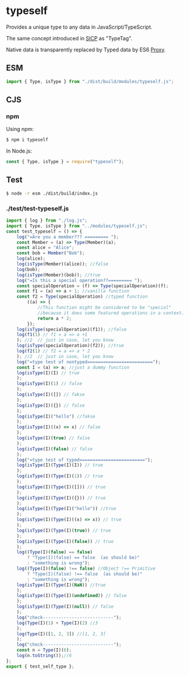 # typeself

Provides a unique type to any data in JavaScript/TypeScript.

The same concept introduced in [SICP](http://mitpress.mit.edu/sites/default/files/sicp/index.html) as "TypeTag". 

Native data is transparently replaced by Typed data by ES6 [Proxy](https://developer.mozilla.org/en-US/docs/Web/JavaScript/Reference/Global_Objects/Proxy).

## ESM

```js
import { Type, isType } from "./dist/build/modules/typeself.js";
```

## CJS

### npm

Using npm:

```sh
$ npm i typeself
```

In Node.js:

```js
const { Type, isType } = require("typeself");
```

## Test

```sh
$ node -r esm ./dist/build/index.js
```

### ./test/test-typeself.js


```js
import { log } from "./log.js";
import { Type, isType } from "../modules/typeself.js";
const test_typeself = () => {
    log("=Are you a member??? ========= ");
    const Member = (a) => Type(Member)(a);
    const alice = "Alice";
    const bob = Member("Bob");
    log(alice);
    log(isType(Member)(alice)); //false
    log(bob);
    log(isType(Member)(bob)); //true
    log("=Is this a special operation??========= ");
    const specialOperation = (f) => Type(specialOperation)(f);
    const f1 = (a) => a + 1; //vanilla function
    const f2 = Type(specialOperation) //typed function
        ((a) => {
            //This function might be considered to be "special" 
            //because it does some featured operations in a context.
            return a * 2;
        });
    log(isType(specialOperation)(f1)); //false
    log(f1(1) // f1 = a => a +1
    ); //2  // just in case, let you know
    log(isType(specialOperation)(f2)); //true
    log(f2(1) // f2 = a => a * 2
    ); //2  // just in case, let you know
    log("=type test of nontyped=========================");
    const I = (a) => a; //just a dummy function
    log(isType(I)(I) // true
    );
    log(isType(I)(1) // false
    );
    log(isType(I)([]) // fakse
    );
    log(isType(I)({}) // false
    );
    log(isType(I)("hello") //fakse
    );
    log(isType(I)((x) => x) // false
    );
    log(isType(I)(true) // false
    );
    log(isType(I)(false) // false
    );
    log("=type test of typed=========================");
    log(isType(I)(Type(I)(I)) // true
    );
    log(isType(I)(Type(I)(1)) // true
    );
    log(isType(I)(Type(I)([])) // true
    );
    log(isType(I)(Type(I)({})) // true
    );
    log(isType(I)(Type(I)("hello")) //true
    );
    log(isType(I)(Type(I)((x) => x)) // true
    );
    log(isType(I)(Type(I)(true)) // true
    );
    log(isType(I)(Type(I)(false)) // true
    );
    log((Type(I)(false) == false)
        ? "Type(I)(false) == false  (as should be)"
        : "something is wrong");
    log((Type(I)(false) !== false) //Object !== Primitive
        ? "Type(I)(false) !== false  (as should be)"
        : "something is wrong");
    log(isType(I)(Type(I)(NaN)) //true
    );
    log(isType(I)(Type(I)(undefined)) // false
    );
    log(isType(I)(Type(I)(null)) // false
    );
    log("check---------------------------");
    log(Type(I)(1) + Type(I)(2) //3
    );
    log(Type(I)([1, 2, 3]) //[1, 2, 3]
    );
    log("check---------------------------");
    const n = Type(I)(6);
    log(n.toString());//6
};
export { test_self_type };

```